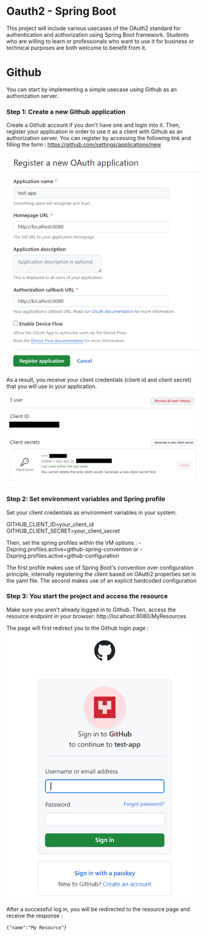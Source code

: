 # Oauth2 - Spring Boot
This project will include various usecases of the OAuth2 standard for authentication and authorization using Spring Boot framework. Students who are willing to learn or professionals who want to use it for business or technical purposes are both welcome to benefit from it.

# Github
You can start by implementing a simple usecase using Github as an authorization server.

### Step 1: Create a new Github application

Create a Github account if you don't have one and login into it. Then, register your application in order to use it as a client with Github as an authorization server.
You can register by accessing the following link and filling the form : https://github.com/settings/applications/new

![img.png](img.png)

As a result, you receive your client credentials (client id and client secret) that you will use in your application.
![img_1.png](img_1.png)

### Step 2: Set environment variables and Spring profile

Set your client credentials as environment variables in your system.

GITHUB_CLIENT_ID=your_client_id
GITHUB_CLIENT_SECRET=your_client_secret

Then, set the spring profiles within the VM options : 
-Dspring.profiles.active=github-spring-convention
or
-Dspring.profiles.active=github-configuration

The first profile makes use of Spring Boot's convention over configuration principle, internally registering the client based on OAuth2 properties set in the yaml file.
The second makes use of an explicit hardcoded configuration

### Step 3: You start the project and access the resource

Make sure you aren't already logged in to Github. Then, access the resource endpoint in your browser:
http://localhost:8080/MyResources

The page will first redirect you to the Github login page : 
![img_2.png](img_2.png)

After a successful log in, you will be redirected to the resource page and receive the response : 

    {"name":"My Resource"}
